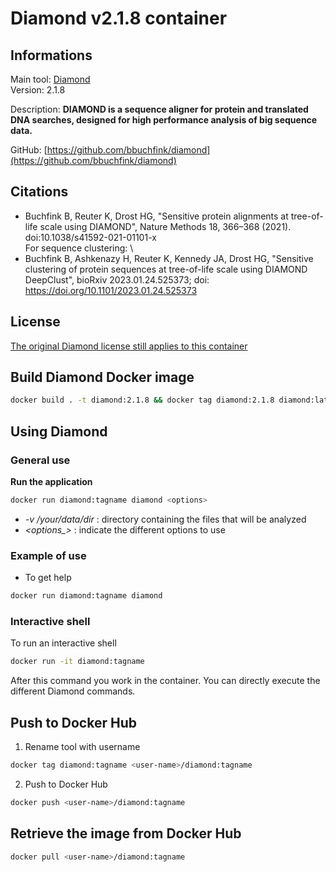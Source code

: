 # Diamond v2.1.8 container

## Informations

Main tool: [Diamond](https://github.com/bbuchfink/diamond/wiki) \
Version: 2.1.8

Description: **DIAMOND is a sequence aligner for protein and translated DNA searches, designed for high performance analysis of big sequence data.**

GitHub: [https://github.com/bbuchfink/diamond](https://github.com/bbuchfink/diamond)

## Citations

* Buchfink B, Reuter K, Drost HG, "Sensitive protein alignments at tree-of-life scale using DIAMOND", Nature Methods 18, 366–368 (2021). doi:10.1038/s41592-021-01101-x \
For sequence clustering: \
* Buchfink B, Ashkenazy H, Reuter K, Kennedy JA, Drost HG, "Sensitive clustering of protein sequences at tree-of-life scale using DIAMOND DeepClust", bioRxiv 2023.01.24.525373; doi: https://doi.org/10.1101/2023.01.24.525373

## License

[The original Diamond license still applies to this container](https://github.com/bbuchfink/diamond/blob/master/LICENSE)

## Build Diamond Docker image 

```bash
docker build . -t diamond:2.1.8 && docker tag diamond:2.1.8 diamond:latest
```

## Using Diamond

### General use

**Run the application**
```bash
docker run diamond:tagname diamond <options>
```
* *-v /your/data/dir* : directory containing the files that will be analyzed 
* *\<options_\>* : indicate the different options to use

### Example of use

* To get help
```bash
docker run diamond:tagname diamond
```

### Interactive shell

To run an interactive shell
```bash
docker run -it diamond:tagname
```
After this command you work in the container. You can directly execute the different Diamond commands.

## Push to Docker Hub
1. Rename tool with username
```bash
docker tag diamond:tagname <user-name>/diamond:tagname
```
2. Push to Docker Hub
```bash
docker push <user-name>/diamond:tagname
```

## Retrieve the image from Docker Hub

```bash
docker pull <user-name>/diamond:tagname
```

